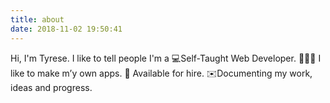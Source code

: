 ```yaml
---
title: about
date: 2018-11-02 19:50:41
---
```


Hi, I'm Tyrese.
I like to tell people I'm a 💻Self-Taught Web Developer. 
👨🏽‍💻 I like to make m’y own apps. 📱 Available for hire. ✉️Documenting my work, ideas and progress.